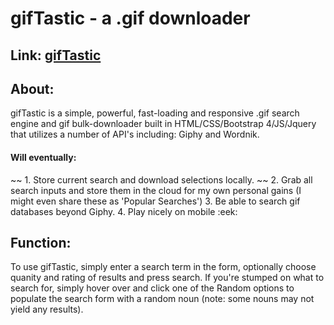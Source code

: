 # **gifTastic** - a .gif downloader

## Link: [gifTastic](https://zackeilholz.github.io/gifTastic/)

## About:

gifTastic is a simple, powerful, fast-loading and responsive .gif search engine and gif bulk-downloader built in HTML/CSS/Bootstrap 4/JS/Jquery that utilizes a number of API's including: Giphy and Wordnik.

#### Will eventually: 

~~ 1. Store current search and download selections locally. ~~
2. Grab all search inputs and store them in the cloud for my own personal gains (I might even share these as 'Popular Searches')
3. Be able to search gif databases beyond Giphy.
4. Play nicely on mobile :eek:

## Function:

To use gifTastic, simply enter a search term in the form, optionally choose quanity and rating of results and press search.  If you're stumped on what to search for, simply hover over and click one of the Random options to populate the search form with a random noun (note: some nouns may not yield any results).



